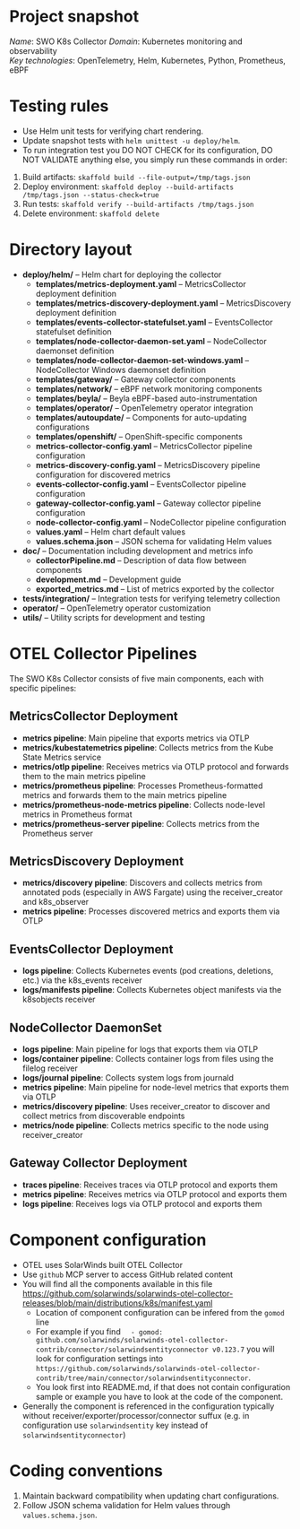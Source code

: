 # Project snapshot
*Name*: SWO K8s Collector
*Domain*: Kubernetes monitoring and observability  
*Key technologies*: OpenTelemetry, Helm, Kubernetes, Python, Prometheus, eBPF

# Testing rules
- Use Helm unit tests for verifying chart rendering.  
- Update snapshot tests with `helm unittest -u deploy/helm`.
- To run integration test you DO NOT CHECK for its configuration, DO NOT VALIDATE anything else, you simply run these commands in order:
1. Build artifacts: `skaffold build --file-output=/tmp/tags.json`
1. Deploy environment: `skaffold deploy --build-artifacts /tmp/tags.json --status-check=true`
2. Run tests: `skaffold verify --build-artifacts /tmp/tags.json`
3. Delete environment: `skaffold delete`

# Directory layout
- **deploy/helm/** – Helm chart for deploying the collector
  - **templates/metrics-deployment.yaml** – MetricsCollector deployment definition
  - **templates/metrics-discovery-deployment.yaml** – MetricsDiscovery deployment definition
  - **templates/events-collector-statefulset.yaml** – EventsCollector statefulset definition
  - **templates/node-collector-daemon-set.yaml** – NodeCollector daemonset definition
  - **templates/node-collector-daemon-set-windows.yaml** – NodeCollector Windows daemonset definition
  - **templates/gateway/** – Gateway collector components
  - **templates/network/** – eBPF network monitoring components
  - **templates/beyla/** – Beyla eBPF-based auto-instrumentation
  - **templates/operator/** – OpenTelemetry operator integration
  - **templates/autoupdate/** – Components for auto-updating configurations
  - **templates/openshift/** – OpenShift-specific components
  - **metrics-collector-config.yaml** – MetricsCollector pipeline configuration
  - **metrics-discovery-config.yaml** – MetricsDiscovery pipeline configuration for discovered metrics
  - **events-collector-config.yaml** – EventsCollector pipeline configuration
  - **gateway-collector-config.yaml** – Gateway collector pipeline configuration
  - **node-collector-config.yaml** – NodeCollector pipeline configuration
  - **values.yaml** – Helm chart default values
  - **values.schema.json** – JSON schema for validating Helm values
- **doc/** – Documentation including development and metrics info
  - **collectorPipeline.md** – Description of data flow between components
  - **development.md** – Development guide
  - **exported_metrics.md** – List of metrics exported by the collector
- **tests/integration/** – Integration tests for verifying telemetry collection  
- **operator/** – OpenTelemetry operator customization
- **utils/** – Utility scripts for development and testing  

# OTEL Collector Pipelines
The SWO K8s Collector consists of five main components, each with specific pipelines:

## MetricsCollector Deployment
- **metrics pipeline**: Main pipeline that exports metrics via OTLP
- **metrics/kubestatemetrics pipeline**: Collects metrics from the Kube State Metrics service
- **metrics/otlp pipeline**: Receives metrics via OTLP protocol and forwards them to the main metrics pipeline
- **metrics/prometheus pipeline**: Processes Prometheus-formatted metrics and forwards them to the main metrics pipeline
- **metrics/prometheus-node-metrics pipeline**: Collects node-level metrics in Prometheus format
- **metrics/prometheus-server pipeline**: Collects metrics from the Prometheus server

## MetricsDiscovery Deployment
- **metrics/discovery pipeline**: Discovers and collects metrics from annotated pods (especially in AWS Fargate) using the receiver_creator and k8s_observer
- **metrics pipeline**: Processes discovered metrics and exports them via OTLP

## EventsCollector Deployment
- **logs pipeline**: Collects Kubernetes events (pod creations, deletions, etc.) via the k8s_events receiver
- **logs/manifests pipeline**: Collects Kubernetes object manifests via the k8sobjects receiver

## NodeCollector DaemonSet
- **logs pipeline**: Main pipeline for logs that exports them via OTLP
- **logs/container pipeline**: Collects container logs from files using the filelog receiver
- **logs/journal pipeline**: Collects system logs from journald
- **metrics pipeline**: Main pipeline for node-level metrics that exports them via OTLP
- **metrics/discovery pipeline**: Uses receiver_creator to discover and collect metrics from discoverable endpoints
- **metrics/node pipeline**: Collects metrics specific to the node using receiver_creator

## Gateway Collector Deployment
- **traces pipeline**: Receives traces via OTLP protocol and exports them
- **metrics pipeline**: Receives metrics via OTLP protocol and exports them
- **logs pipeline**: Receives logs via OTLP protocol and exports them

# Component configuration
- OTEL uses SolarWinds built OTEL Collector
- Use `github` MCP server to access GitHub related content
- You will find all the components available in this file https://github.com/solarwinds/solarwinds-otel-collector-releases/blob/main/distributions/k8s/manifest.yaml
    - Location of component configuration can be infered from the `gomod` line
    - For example if you find `  - gomod: github.com/solarwinds/solarwinds-otel-collector-contrib/connector/solarwindsentityconnector v0.123.7` you will look for configuration settings into `https://github.com/solarwinds/solarwinds-otel-collector-contrib/tree/main/connector/solarwindsentityconnector`. 
    - You look first into README.md, if that does not contain configuration sample or example you have to look at the code of the component. 
- Generally the component is referenced in the configuration typically without receiver/exporter/processor/connector suffux (e.g. in configuration use `solarwindsentity` key instead of `solarwindsentityconnector`)

# Coding conventions 
1. Maintain backward compatibility when updating chart configurations.  
2. Follow JSON schema validation for Helm values through `values.schema.json`.  
